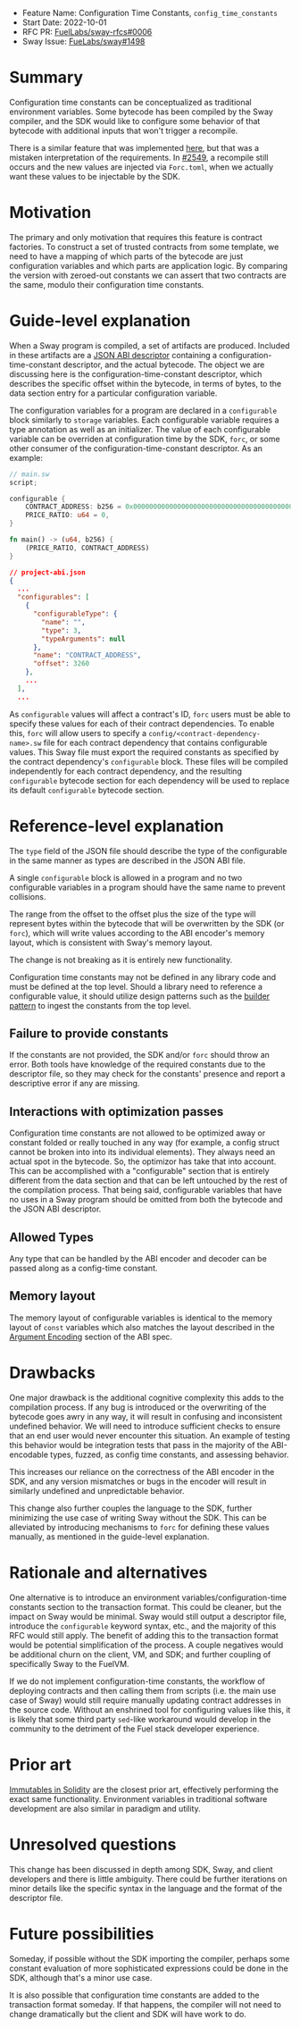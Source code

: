 - Feature Name: Configuration Time Constants, `config_time_constants`
- Start Date: 2022-10-01
- RFC PR: [FuelLabs/sway-rfcs#0006](https://github.com/FuelLabs/sway-rfcs/pull/19)
- Sway Issue: [FueLabs/sway#1498](https://github.com/FuelLabs/sway/issues/1498)

# Summary

[summary]: #summary

Configuration time constants can be conceptualized as traditional environment variables. Some bytecode has been compiled by the Sway compiler, and the SDK would like to configure some behavior of that bytecode with additional inputs that won't trigger a recompile.

There is a similar feature that was implemented [here][pr_2549], but that was a mistaken interpretation of the requirements. In [#2549][pr_2549], a recompile still occurs and the new values are injected via `Forc.toml`, when we actually want these values to be injectable by the SDK.

[pr_2549]: https://github.com/FuelLabs/sway/pull/2549

# Motivation

[motivation]: #motivation

The primary and only motivation that requires this feature is contract factories. To construct a set of trusted contracts from some template, we need to have a mapping of which parts of the bytecode are just configuration variables and which parts are application logic. By comparing the version with zeroed-out constants we can assert that two contracts are the same, modulo their configuration time constants.

# Guide-level explanation

[guide-level-explanation]: #guide-level-explanation

When a Sway program is compiled, a set of artifacts are produced. Included in these artifacts are a [JSON ABI descriptor](https://fuellabs.github.io/fuel-specs/master/protocol/abi/json_abi_format.html#json-abi-spec) containing a configuration-time-constant descriptor, and the actual bytecode. The object we are discussing here is the configuration-time-constant descriptor, which describes the specific offset within the bytecode, in terms of bytes, to the data section entry for a particular configuration variable.

The configuration variables for a program are declared in a `configurable` block similarly to `storage` variables. Each configurable variable requires a type annotation as well as an initializer. The value of each configurable variable can be overriden at configuration time by the SDK, `forc`, or some other consumer of the configuration-time-constant descriptor. As an example:

```rust
// main.sw
script;

configurable {
    CONTRACT_ADDRESS: b256 = 0x0000000000000000000000000000000000000000000000000000000000000000,
    PRICE_RATIO: u64 = 0,
}

fn main() -> (u64, b256) { 
    (PRICE_RATIO, CONTRACT_ADDRESS)
}
```
```json
// project-abi.json
{
  ...
  "configurables": [
    {
      "configurableType": {
        "name": "",
        "type": 3,
        "typeArguments": null
      },
      "name": "CONTRACT_ADDRESS",
      "offset": 3260
    },
    ...
  ],
  ...
```

As `configurable` values will affect a contract's ID, `forc` users must be able to specify these values for each of their contract dependencies. To enable this, `forc` will allow users to specify a `config/<contract-dependency-name>.sw` file for each contract dependency that contains configurable values. This Sway file must export the required constants as specified by the contract dependency's `configurable` block. These files will be compiled independently for each contract dependency, and the resulting `configurable` bytecode section for each dependency will be used to replace its default `configurable` bytecode section.

# Reference-level explanation

[reference-level-explanation]: #reference-level-explanation

The `type` field of the JSON file should describe the type of the configurable in the same manner as types are described in the JSON ABI file.

A single `configurable` block is allowed in a program and no two configurable variables in a program should have the same name to prevent collisions.

The range from the offset to the offset plus the size of the type will represent bytes within the bytecode that will be overwritten by the SDK (or `forc`), which will write values according to the ABI encoder's memory layout, which is consistent with Sway's memory layout.

The change is not breaking as it is entirely new functionality.

Configuration time constants may not be defined in any library code and must be defined at the top level. Should a library need to reference a configurable value, it should utilize design patterns such as the [builder pattern](https://en.wikipedia.org/wiki/Builder_pattern) to ingest the constants from the top level.

## Failure to provide constants

If the constants are not provided, the SDK and/or `forc` should throw an error. Both tools have knowledge of the required constants due to the descriptor file, so they may check for the constants' presence and report a descriptive error if any are missing.

## Interactions with optimization passes

Configuration time constants are not allowed to be optimized away or constant folded or really touched in any way (for example, a config struct cannot be broken into into its individual elements). They always need an actual spot in the bytecode. So, the optimizor has take that into account. This can be accomplished with a "configurable" section that is entirely different from the data section and that can be left untouched by the rest of the compilation process. That being said, configurable variables that have no uses in a Sway program should be omitted from both the bytecode and the JSON ABI descriptor.

## Allowed Types

Any type that can be handled by the ABI encoder and decoder can be passed along as a config-time constant.

## Memory layout

The memory layout of configurable variables is identical to the memory layout of `const` variables which also matches the layout described in the [Argument Encoding](https://fuellabs.github.io/fuel-specs/master/protocol/abi/argument_encoding.html) section of the ABI spec.

# Drawbacks

[drawbacks]: #drawbacks

One major drawback is the additional cognitive complexity this adds to the compilation process. If any bug is introduced or the overwriting of the bytecode goes awry in any way, it will result in confusing and inconsistent undefined behavior. We will need to introduce sufficient checks to ensure that an end user would never encounter this situation. An example of testing this behavior would be integration tests that pass in the majority of the ABI-encodable types, fuzzed, as config time constants, and assessing behavior.

This increases our reliance on the correctness of the ABI encoder in the SDK, and any version mismatches or bugs in the encoder will result in similarly undefined and unpredictable behavior.

This change also further couples the language to the SDK, further minimizing the use case of writing Sway without the SDK. This can be alleviated by introducing mechanisms to `forc` for defining these values manually, as mentioned in the guide-level explanation.

# Rationale and alternatives

[rationale-and-alternatives]: #rationale-and-alternatives

One alternative is to introduce an environment variables/configuration-time constants section to the transaction format. This could be cleaner, but the impact on Sway would be minimal. Sway would still output a descriptor file, introduce the `configurable` keyword syntax, etc., and the majority of this RFC would still apply. The benefit of adding this to the transaction format would be potential simplification of the process. A couple negatives would be additional churn on the client, VM, and SDK; and further coupling of specifically Sway to the FuelVM.

If we do not implement configuration-time constants, the workflow of deploying contracts and then calling them from scripts (i.e. the main use case of Sway) would still require manually updating contract addresses in the source code. Without an enshrined tool for configuring values like this, it is likely that some third party `sed`-like workaround would develop in the community to the detriment of the Fuel stack developer experience.


# Prior art

[prior-art]: #prior-art

[Immutables in Solidity](https://docs.soliditylang.org/en/v0.6.5/contracts.html) are the closest prior art, effectively performing the exact same functionality. Environment variables in traditional software development are also similar in paradigm and utility.

# Unresolved questions

[unresolved-questions]: #unresolved-questions

This change has been discussed in depth among SDK, Sway, and client developers and there is little ambiguity. There could be further iterations on minor details like the specific syntax in the language and the format of the descriptor file.

# Future possibilities

[future-possibilities]: #future-possibilities

Someday, if possible without the SDK importing the compiler, perhaps some constant evaluation of more sophisticated expressions could be done in the SDK, although that's a minor use case. 

It is also possible that configuration time constants are added to the transaction format someday. If that happens, the compiler will not need to change dramatically but the client and SDK will have work to do.
